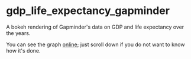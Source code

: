 # gdp_life_expectancy_gapminder

A bokeh rendering of Gapminder's data on GDP and life expectancy over the years.

You can see the graph [online](http://nbviewer.jupyter.org/github/louridas/gdp_life_expectancy_gapminder/blob/master/gdp_life_expectancy_gapminder.ipynb); just scroll down if you do not want to know how it's done.
